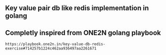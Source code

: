 ## Key value pair db like redis implementation in golang

## Completly inspired from ONE2N golang playbook

```
https://playbook.one2n.in/key-value-db-redis-exercise#714257b1224c462aa936497aa2261671
```